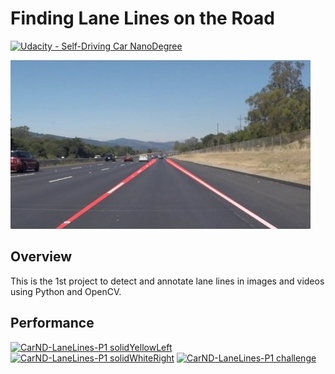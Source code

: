 # **Finding Lane Lines on the Road** 
[![Udacity - Self-Driving Car NanoDegree](https://s3.amazonaws.com/udacity-sdc/github/shield-carnd.svg)](http://www.udacity.com/drive)

<img src="examples/laneLines_thirdPass.jpg" width="480" alt="Combined Image" />

Overview
---

This is the 1st project to detect and annotate lane lines in images and videos using Python and OpenCV.

Performance
---
[![CarND-LaneLines-P1 solidYellowLeft](http://img.youtube.com/vi/R-gGHl1ou4k/0.jpg)](http://www.youtube.com/watch?v=R-gGHl1ou4k)
[![CarND-LaneLines-P1 solidWhiteRight
](http://img.youtube.com/vi/HMOAfEuUlek/0.jpg)](http://www.youtube.com/watch?v=HMOAfEuUlek)
[![CarND-LaneLines-P1 challenge
](http://img.youtube.com/vi/9T6q1XwKXqY/0.jpg)](http://www.youtube.com/watch?v=9T6q1XwKXqY)

